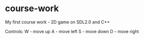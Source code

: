 # course-work

My first course work - 2D game on SDL2.0 and C++

Controls:
W - move up
A - move left
S - move down
D - move right
